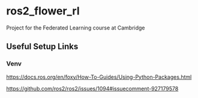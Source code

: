 # ros2_flower_rl
Project for the Federated Learning course at Cambridge 

## Useful Setup Links

### Venv

https://docs.ros.org/en/foxy/How-To-Guides/Using-Python-Packages.html

https://github.com/ros2/ros2/issues/1094#issuecomment-927179578
